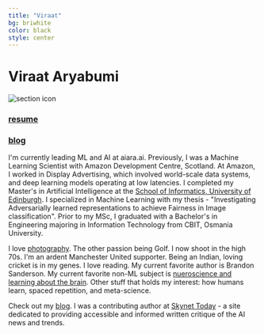 ```yaml
---
title: "Viraat"
bg: briwhite
color: black
style: center
---
```


# Viraat Aryabumi

<img class="round" src="/img/viraat_face.jpg" alt="section icon"/>

<h3><a href="/var.pdf" target="_blank">resume</a></h3> <h3><a href="https://medium.com/@viraat" target="_blank">blog</a></h3>

<p> <!-- class="center-justified"> -->
I'm currently leading ML and AI at aiara.ai. Previously, I was a Machine Learning Scientist with Amazon Development Centre, Scotland. At Amazon, I worked in Display Advertising, which involved world-scale data systems, and deep learning models operating at low latencies. I completed my Master's in Artificial Intelligence at the <a href="https://www.ed.ac.uk/informatics/" target="_blank">School of Informatics, University of Edinburgh</a>. I specialized in Machine Learning with my thesis - "Investigating Adversarially learned representations to achieve Fairness in Image classification". Prior to my MSc, I graduated with a Bachelor's in Engineering majoring in Information Technology from CBIT, Osmania University.
</p>
<p>
<!--Currently am learning Python, also familiar with Java and C. I've been on a mission to code everyday. I'm an Android junkie and also a big fan of the Mac. I like to describe myself as a minimalist. "Design is not just what it looks like, but how it works"  - *Steve Jobs*, is one of my mantras.
-->
I love <a href="https://www.facebook.com/varphotography" target="_blank">photography</a>. The other passion being Golf. I now shoot in the high 70s. <!--having picked up the game at the <a href="http://www.hyderabadgolfclub.co.in/HGA/Hyderabad_Golf_Club_Home.html" target="_blank">Hyderabad Golf Club</a> aged 9 years old--> I'm an ardent Manchester United supporter. Being an Indian, loving cricket is in my genes. I love reading. My current favorite author is Brandon Sanderson. My current favorite non-ML subject is  <a href="" target="_blank">nueroscience and learning about the brain</a>. Other stuff that holds my interest: how humans learn, spaced repetition, and meta-science. 
</p>

<p>
Check out my <a href="https://www.medium.com/@viraat" target="_blank">blog</a>. I was a contributing author at <a href="https://www.skynettoday.com">Skynet Today</a> - a site dedicated to providing accessible and informed written critique of the AI news and trends.
</p>

<!--<h4><a href="/var.pdf" target="_blank">resume</a></h4>-->
